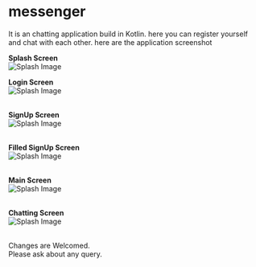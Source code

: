 # messenger
It is an chatting application build in Kotlin. here you can register yourself and chat with each other.
here are the application screenshot

**Splash Screen**<br>
![Splash Image](https://firebasestorage.googleapis.com/v0/b/messenger-9391d.appspot.com/o/github%20images%2Fmess6.jpeg?alt=media&token=bcc8c9d1-956a-4565-8824-595183527faa)

**Login Screen**<br>
![Splash Image](https://firebasestorage.googleapis.com/v0/b/messenger-9391d.appspot.com/o/github%20images%2Fmess4.jpeg?alt=media&token=4d1c0d51-0dac-4fd5-9294-54e70258f267)<br><br>

**SignUp Screen**<br>
![Splash Image](https://firebasestorage.googleapis.com/v0/b/messenger-9391d.appspot.com/o/github%20images%2Fmess3.jpeg?alt=media&token=c393e69c-0d21-4e5d-bb6d-2d0e241b543e)<br><br>

**Filled SignUp Screen**<br>
![Splash Image](https://firebasestorage.googleapis.com/v0/b/messenger-9391d.appspot.com/o/github%20images%2Fmess1.jpeg?alt=media&token=a7638532-4f47-437d-b644-36d9cc76b74c)<br><br>

**Main Screen**<br>
![Splash Image](https://firebasestorage.googleapis.com/v0/b/messenger-9391d.appspot.com/o/github%20images%2Fmess5.jpeg?alt=media&token=5f75c7fb-270f-4795-b5c2-6305a59ce337)<br><br>

**Chatting Screen**<br>
![Splash Image](https://firebasestorage.googleapis.com/v0/b/messenger-9391d.appspot.com/o/github%20images%2Fmes2.jpeg?alt=media&token=baa495a9-bdc8-4653-8822-e41a1992b644)<br><br>


Changes are Welcomed.<br>
Please ask about any query.
